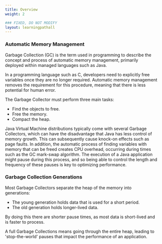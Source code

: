 ```yaml
---
title: Overview
weight: 2

### FIXED, DO NOT MODIFY
layout: learningpathall
---
```


### Automatic Memory Management

Garbage Collection (GC) is the term used in programming to describe the concept and process of automatic memory management, primarily deployed within managed languages such as Java. 

In a programming language such as C, developers need to explicitly free variables once they are no longer required. Automatic memory management removes the requirement for this procedure, meaning that there is less potential for human error.

The Garbage Collector must perform three main tasks:

* Find the objects to free.
* Free the memory.
* Compact the heap.

Java Virtual Machine distributions typically come with several Garbage Collectors, which can have the disadvantage that Java has less control of memory growth. This can subsequently cause knock-on effects such as page faults. In addition, the automatic process of finding variables with memory that can be freed creates CPU overhead, occurring during times such as the GC mark-swap algorithm. The execution of a Java application might pause during this process, and so being able to control the length and frequency of these pauses is key to optimizing performance.

### Garbage Collection Generations 

Most Garbage Collectors separate the heap of the memory into generations: 

* The young generation holds data that is used for a short period.
* The old generation holds longer-lived data. 

By doing this there are shorter pause times, as most data is short-lived and is faster to process.

A full Garbage Collections means going through the entire heap, leading to 'stop-the-world' pauses that impact the performance of an application. 


